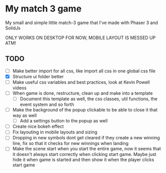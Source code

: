 # My match 3 game

My small and simple little match-3 game that I've made with Phaser 3 and SolidJs

ONLY WORKS ON DESKTOP FOR NOW, MOBILE LAYOUT IS MESSED UP ATM!

## TODO

-   [ ] Make better import for all css, like import all css in one global css file
-   [X] Structure ui folder better
-   [ ] Make useful css variables and best practices, look at Kevin Powell videos
-   [ ] When game is done, restructure, clean up and make into a template
    -   [ ] Document this template as well, the css classes, util functions, the event system and so forth
-   [ ] Make the background of the popup clickable to be able to close it that way as well
    -   [ ] Add a settings button to the popup as well
-   [ ] Create nice bokeh effect
-   [ ] Fix layouting in mobile layouts and sizing
-   [ ] Dropping in new symbols dont get cleared if they create a new winning line, fix so that it checks for new winnings when landing
-   [ ] Make the scene start when you start the entire game, now it seems that it doesn't always start correctly when clicking start game. Maybe just hide it when game is started and then show it when the player clicks start game
